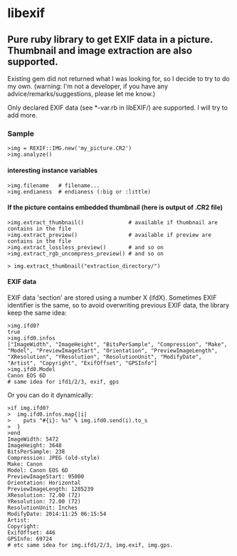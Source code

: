 # libexif
Pure ruby library to get EXIF data in a picture. Thumbnail and image extraction are also supported.
--
Existing gem did not returned what I was looking for, so I decide to try to do my own.
(warning: I'm not a developer, if you have any advice/remarks/suggestions, please let me know.)

Only declared EXIF data (see *-var.rb in libEXIF/) are supported. I will try to add more.

### Sample
```
>img = REXIF::IMG.new('my_picture.CR2')
>img.analyze()
```

#### interesting instance variables
```
>img.filename   # filename...
>img.endianess  # endianess (:big or :little)
```

#### If the picture contains embedded thumbnail (here is output of .CR2 file)
```
>img.extract_thumbnail()              # available if thumbnail are contains in the file
>img.extract_preview()                # available if preview are contains in the file
>img.extract_lossless_preview()       # and so on
>img.extract_rgb_uncompress_preview() # and so on

> img.extract_thumbnail("extraction_directory/")
```

#### EXIF data
EXIF data 'section' are stored using a number X (ifdX). Sometimes EXIF identifier is the same, so to
avoid overwriting previous EXIF data, the library keep the same idea:
```
>img.ifd0?
true
>img.ifd0.infos
["ImageWidth", "ImageHeight", "BitsPerSample", "Compression", "Make", "Model", "PreviewImageStart", "Orientation", "PreviewImageLength", "XResolution", "YResolution", "ResolutionUnit", "ModifyDate", "Artist", "Copyright", "ExifOffset", "GPSInfo"]
>img.ifd0.Model
Canon EOS 6D
# same idea for ifd1/2/3, exif, gps
```

Or you can do it dynamically:
```
>if img.ifd0?
>  img.ifd0.infos.map{|i|
>    puts "#{i}: %s" % img.ifd0.send(i).to_s
>  }
>end
ImageWidth: 5472
ImageHeight: 3648
BitsPerSample: 238
Compression: JPEG (old-style)
Make: Canon
Model: Canon EOS 6D
PreviewImageStart: 95000
Orientation: Horizontal
PreviewImageLength: 1285239
XResolution: 72.00 (72)
YResolution: 72.00 (72)
ResolutionUnit: Inches
ModifyDate: 2014:11:25 06:15:54
Artist: 
Copyright: 
ExifOffset: 446
GPSInfo: 69724
# etc same idea for img.ifd1/2/3, img.exif, img.gps.
```
